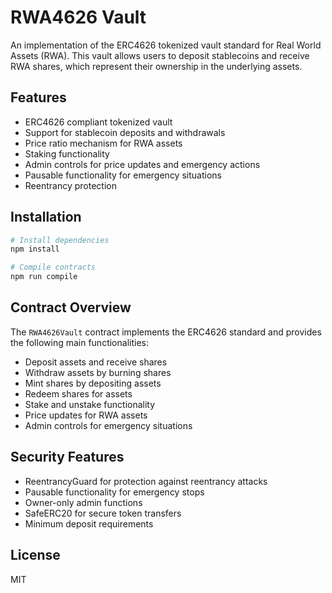 # RWA4626 Vault

An implementation of the ERC4626 tokenized vault standard for Real World Assets (RWA). This vault allows users to deposit stablecoins and receive RWA shares, which represent their ownership in the underlying assets.

## Features

- ERC4626 compliant tokenized vault
- Support for stablecoin deposits and withdrawals
- Price ratio mechanism for RWA assets
- Staking functionality
- Admin controls for price updates and emergency actions
- Pausable functionality for emergency situations
- Reentrancy protection

## Installation

```bash
# Install dependencies
npm install

# Compile contracts
npm run compile
```

## Contract Overview

The `RWA4626Vault` contract implements the ERC4626 standard and provides the following main functionalities:

- Deposit assets and receive shares
- Withdraw assets by burning shares
- Mint shares by depositing assets
- Redeem shares for assets
- Stake and unstake functionality
- Price updates for RWA assets
- Admin controls for emergency situations

## Security Features

- ReentrancyGuard for protection against reentrancy attacks
- Pausable functionality for emergency stops
- Owner-only admin functions
- SafeERC20 for secure token transfers
- Minimum deposit requirements

## License

MIT 